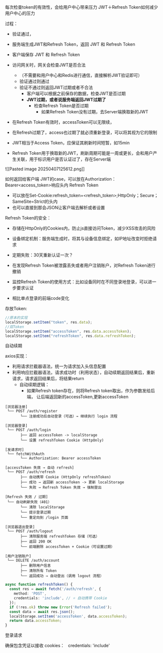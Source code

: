 
每次检查token的有效性，会给用户中心带来压力
JWT＋Refresh Token如何减少用户中心的压力

过程：
- 验证通过，
- 服务端生成JWT和Refresh Token，返回 JWT 和 Refresh Token
- 客户端保存 JWT 和 Refresh Token
- 访问网关时，网关会检查JWT是否合法
	- （不需要和用户中心和Redis进行通信，直接解析JWT验证即可）
	- 验证通过则通过
	- 验证不通过则返回JWT过期或者不合法
		- 客户端可以根据之前保存的数据，检查JWT是否过期
		- **JWT过期，或者说服务端返回JWT过期了**
			- 检查Refresh Token是否过期
				- 如果Refresh Token没有过期，去Server端换取新的JWT


- 在Refresh Token有效时，accessToken可以无限续，
- 在Refresh过期了，access也过期了就必须重新登录，可以将其视为它的限制

- JWT相当于Access Token，应保证其刷新时间短暂，如15min
- Refresh Token用于换取新的JWT，刷新周期可能是一周或更长，会和用户产生关联，用于标识用户是否认证过了，存在Server端

![[Pasted image 20250407125612.png]]

如何返回给客户端
JWT的case，可以放在Authorization：Bearer<access_token>响应头内
Refresh Token
- 可以放在Set-Cookie:refresh_token=<refresh_token>;HttpOnly；Secure；SameSite=Strict的头内
- 也可以直接到那会JSON让客户端去解析或者设置

Refresh Token的安全：
- 存储在HttpOnly的Cookies内，防止js直接访问Token，减少XSS攻击的风险
- 设备绑定机制：服务端生成时，将其与设备信息绑定，如IP地址改变时拒绝请求
- 定期失败：30天重新认证一次？
- 在发现Refresh Token被泄露丢失或者用户注销账户，对Refresh Token进行撤销
- 监控Refresh Token的使用方式：比如设备同时在不同登录地登录，可以进一步要求认证




- 相比单点登录的前端code变化

存放Token:
```ts
//原本的实现
localStorage.setItem("token", res.data);
//双Token
localStorage.setItem("accessToken", res.data.accessToken);
localStorage.setItem("refreshToken", res.data.refreshToken);
```

自动续期

axios实现：
- 利用请求拦截器语法，统一为请求加入头信息配置
- 利用响应拦截器语法，请求成功时（利用状态），自动续期返回结果后，重新请求，请求返回结果后，将结果return
	- 自动续期逻辑：
		- 如果Refresh token存在，则将Refresh token取出，作为参数发给后端， 让后端返回新的accessToken,更新accessToken






```pgsql
[浏览器注册]
 └── POST /auth/register
       └── 注册成功后自动登录（可选）→ 继续执行 login 流程

[浏览器登录]
 └── POST /auth/login
       ├── 返回 accessToken -> localStorage
       └── 设置 refreshToken Cookie (HttpOnly)

[发请求时]
 └── fetchWithAuth
       └── Authorization: Bearer accessToken

[accessToken 失效 → 自动 refresh]
 └── POST /auth/refresh
       ├── 自动携带 Cookie (HttpOnly refreshToken)
       ├── 成功 → 返回新 accessToken -> 更新 localStorage
       └── 失败 → Refresh Token 失效 → 强制登出

[Refresh 失效 / 过期]
 └── 自动刷新失败（401）
       └── 清除 localStorage
       └── 提示登录过期
       └── 重定向到 /login 页面

[浏览器退出登录]
 └── POST /auth/logout
       ├── 清除服务端 refreshToken 存储（可选）
       ├── 返回 200 OK
       └── 前端删除 accessToken + Cookie（可设置过期）

[用户注销账户]
 └── DELETE /auth/account
       ├── 删除用户信息
       ├── 清除所有 Token
       └── 返回成功 → 自动登出（调用 logout 流程）

```



```ts
async function refreshToken() {
  const res = await fetch('/auth/refresh', {
    method: 'POST',
    credentials: 'include', // ⭐️ 自动携带 Cookie
  });
  if (!res.ok) throw new Error('Refresh failed');
  const data = await res.json();
  localStorage.setItem('accessToken', data.accessToken);
  return data.accessToken;
}
```


登录请求

确保包含凭证以接收 cookies：   credentials: 'include'

